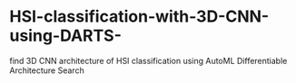 # HSI-classification-with-3D-CNN-using-DARTS-
find 3D CNN architecture of HSI classification using AutoML Differentiable Architecture Search
